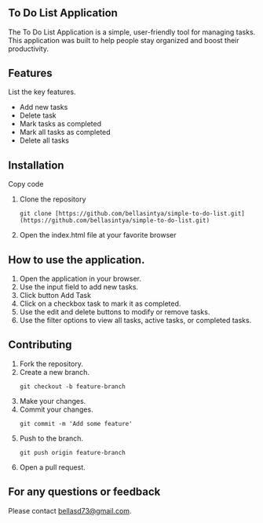 # <h2>To Do List Application</h2>
<p>The To Do List Application is a simple, user-friendly tool for managing tasks. <br/>
This application was built to help people stay organized and boost their productivity.</p>

## Features
List the key features.
- Add new tasks
- Delete task
- Mark tasks as completed
- Mark all tasks as completed
- Delete all tasks

## Installation

Copy code
1. Clone the repository
    ```
    git clone [https://github.com/bellasintya/simple-to-do-list.git](https://github.com/bellasintya/simple-to-do-list.git)
    ```

2. Open the index.html file at your favorite browser


## How to use the application.

1. Open the application in your browser.
3. Use the input field to add new tasks.
4. Click button Add Task
5. Click on a checkbox task to mark  it as completed.
6. Use the edit and delete buttons to modify or remove tasks.
7. Use the filter options to view all tasks, active tasks, or completed tasks.

   
## Contributing
1. Fork the repository.
2. Create a new branch.
    ```
    git checkout -b feature-branch
    ```
3. Make your changes.
4. Commit your changes.
    ```
    git commit -m 'Add some feature'
    ```
5. Push to the branch.
    ```
    git push origin feature-branch
    ```
6. Open a pull request.

## For any questions or feedback
Please contact [bellasd73@gmail.com](mailto:bellasd73@gmail.com).
